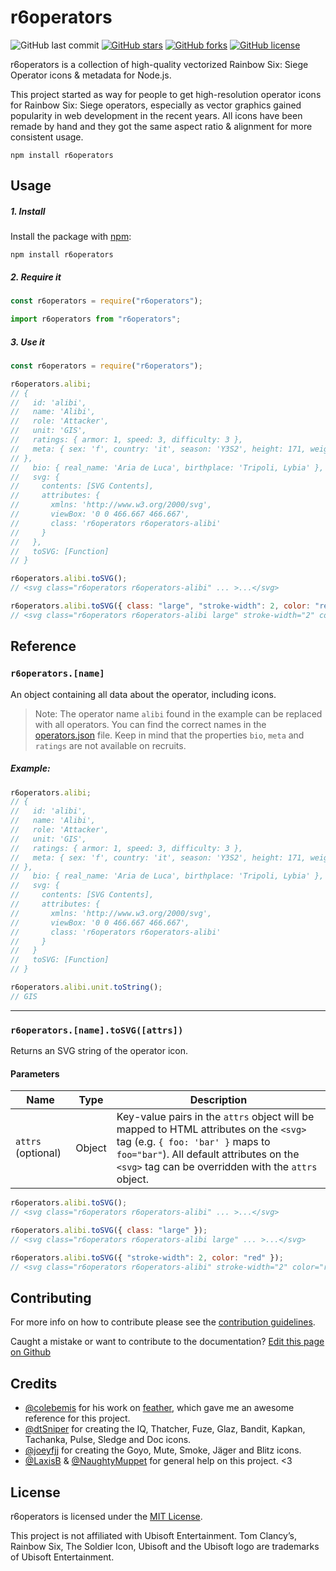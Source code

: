 # r6operators

![GitHub last commit](https://img.shields.io/github/last-commit/marcopixel/r6operators.svg?style=for-the-badge)
[![GitHub stars](https://img.shields.io/github/stars/marcopixel/r6operators.svg?style=for-the-badge)](https://github.com/marcopixel/r6operators/stargazers)
[![GitHub forks](https://img.shields.io/github/forks/marcopixel/r6operators.svg?style=for-the-badge)](https://github.com/marcopixel/r6operators/network)
[![GitHub license](https://img.shields.io/github/license/marcopixel/r6operators.svg?style=for-the-badge)](https://github.com/marcopixel/r6operators)

r6operators is a collection of high-quality vectorized Rainbow Six: Siege Operator icons & metadata for Node.js.

This project started as way for people to get high-resolution operator icons for Rainbow Six: Siege operators, especially as vector graphics gained popularity in web development in the recent years. All icons have been remade by hand and they got the same aspect ratio & alignment for more consistent usage.

```shell
npm install r6operators
```

## Usage

##### 1. Install

Install the package with [npm](https://docs.npmjs.com/getting-started/what-is-npm):

```shell
npm install r6operators
```

##### 2. Require it

```js
const r6operators = require("r6operators");

import r6operators from "r6operators";
```

##### 3. Use it

```js
const r6operators = require("r6operators");

r6operators.alibi;
// {
//   id: 'alibi',
//   name: 'Alibi',
//   role: 'Attacker',
//   unit: 'GIS',
//   ratings: { armor: 1, speed: 3, difficulty: 3 },
//   meta: { sex: 'f', country: 'it', season: 'Y3S2', height: 171, weight: 63
// },
//   bio: { real_name: 'Aria de Luca', birthplace: 'Tripoli, Lybia' },
//   svg: {
//     contents: [SVG Contents],
//     attributes: {
//       xmlns: 'http://www.w3.org/2000/svg',
//       viewBox: '0 0 466.667 466.667',
//       class: 'r6operators r6operators-alibi'
//     }
//   },
//   toSVG: [Function]
// }

r6operators.alibi.toSVG();
// <svg class="r6operators r6operators-alibi" ... >...</svg>

r6operators.alibi.toSVG({ class: "large", "stroke-width": 2, color: "red" });
// <svg class="r6operators r6operators-alibi large" stroke-width="2" color="red" ... >...</svg>
```

## Reference

### `r6operators.[name]`

An object containing all data about the operator, including icons.

> Note: The operator name `alibi` found in the example can be replaced with all operators.
> You can find the correct names in the [operators.json](https://github.com/marcopixel/r6operators/blob/master/src/operators.json) file.
> Keep in mind that the properties `bio`, `meta` and `ratings` are not available on recruits.

##### Example:

```js
r6operators.alibi;
// {
//   id: 'alibi',
//   name: 'Alibi',
//   role: 'Attacker',
//   unit: 'GIS',
//   ratings: { armor: 1, speed: 3, difficulty: 3 },
//   meta: { sex: 'f', country: 'it', season: 'Y3S2', height: 171, weight: 63
// },
//   bio: { real_name: 'Aria de Luca', birthplace: 'Tripoli, Lybia' },
//   svg: {
//     contents: [SVG Contents],
//     attributes: {
//       xmlns: 'http://www.w3.org/2000/svg',
//       viewBox: '0 0 466.667 466.667',
//       class: 'r6operators r6operators-alibi'
//     }
//   }
//   toSVG: [Function]
// }

r6operators.alibi.unit.toString();
// GIS
```

---

### `r6operators.[name].toSVG([attrs])`

Returns an SVG string of the operator icon.

#### Parameters

| Name               | Type   | Description                                                                                                                                                                                                                  |
| ------------------ | ------ | ---------------------------------------------------------------------------------------------------------------------------------------------------------------------------------------------------------------------------- |
| `attrs` (optional) | Object | Key-value pairs in the `attrs` object will be mapped to HTML attributes on the `<svg>` tag (e.g. `{ foo: 'bar' }` maps to `foo="bar"`). All default attributes on the `<svg>` tag can be overridden with the `attrs` object. |

```js
r6operators.alibi.toSVG();
// <svg class="r6operators r6operators-alibi" ... >...</svg>

r6operators.alibi.toSVG({ class: "large" });
// <svg class="r6operators r6operators-alibi large" ... >...</svg>

r6operators.alibi.toSVG({ "stroke-width": 2, color: "red" });
// <svg class="r6operators r6operators-alibi" stroke-width="2" color="red" ... >...</svg>
```

## Contributing

For more info on how to contribute please see the [contribution guidelines](https://github.com/marcopixel/r6operators/blob/master/CONTRIBUTING.md).

Caught a mistake or want to contribute to the documentation? [Edit this page on Github](https://github.com/marcopixel/r6operators/blob/master/README.md)

## Credits

- [@colebemis](https://github.com/colebemis) for his work on [feather](https://github.com/feathericons/feather), which gave me an awesome reference for this project.
- [@dtSniper](https://twitter.com/sniperdt) for creating the IQ, Thatcher, Fuze, Glaz, Bandit, Kapkan, Tachanka, Pulse, Sledge and Doc icons.
- [@joeyfjj](https://twitter.com/joeyfjj) for creating the Goyo, Mute, Smoke, Jäger and Blitz icons.
- [@LaxisB](https://github.com/LaxisB/) & [@NaughtyMuppet](https://github.com/NaughtyMuppet) for general help on this project. <3

## License

r6operators is licensed under the [MIT License](https://github.com/marcopixel/r6operators/blob/master/LICENSE).

This project is not affiliated with Ubisoft Entertainment. Tom Clancy’s, Rainbow Six, The Soldier Icon, Ubisoft and the Ubisoft logo are trademarks of Ubisoft Entertainment.
